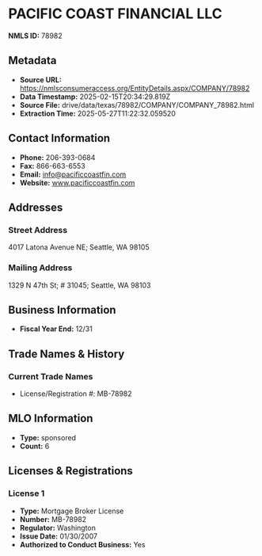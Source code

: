# PACIFIC COAST FINANCIAL LLC

**NMLS ID:** 78982

## Metadata
- **Source URL:** https://nmlsconsumeraccess.org/EntityDetails.aspx/COMPANY/78982
- **Data Timestamp:** 2025-02-15T20:34:29.819Z
- **Source File:** drive/data/texas/78982/COMPANY/COMPANY_78982.html
- **Extraction Time:** 2025-05-27T11:22:32.059520

## Contact Information
- **Phone:** 206-393-0684
- **Fax:** 866-663-6553
- **Email:** info@pacificcoastfin.com
- **Website:** www.pacificcoastfin.com

## Addresses
### Street Address
4017 Latona Avenue NE; Seattle, WA 98105

### Mailing Address
1329 N 47th St; # 31045; Seattle, WA 98103

## Business Information
- **Fiscal Year End:** 12/31

## Trade Names & History
### Current Trade Names
- License/Registration #: MB-78982

## MLO Information
- **Type:** sponsored
- **Count:** 6

## Licenses & Registrations

### License 1
- **Type:** Mortgage Broker License
- **Number:** MB-78982
- **Regulator:** Washington
- **Issue Date:** 01/30/2007
- **Authorized to Conduct Business:** Yes
